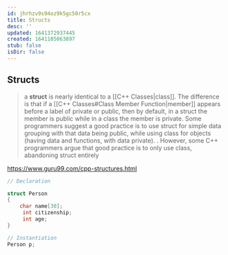 ```yaml
---
id: jhrhzv9s94oz9k5gc50r5cx
title: Structs
desc: ''
updated: 1641372937445
created: 1641105063897
stub: false
isDir: false
---
```



## Structs

> a **struct** is nearly identical to a [[C++ Classes|class]]. The difference is that if a [[C++ Classes#Class Member Function|member]] appears before a label of private or public, then by default, in a struct the member is public while in a class the member is private. Some programmers suggest a good practice is to use struct for simple data grouping with that data being public, while using class for objects (having data and functions, with data private). 
> .
> However, some C++ programmers argue that good practice is to only use class, abandoning struct entirely

<https://www.guru99.com/cpp-structures.html>

```cpp
// Declaration

struct Person  
{  
    char name[30];  
     int citizenship;  
     int age;  
}

// Instantiation
Person p;
```
